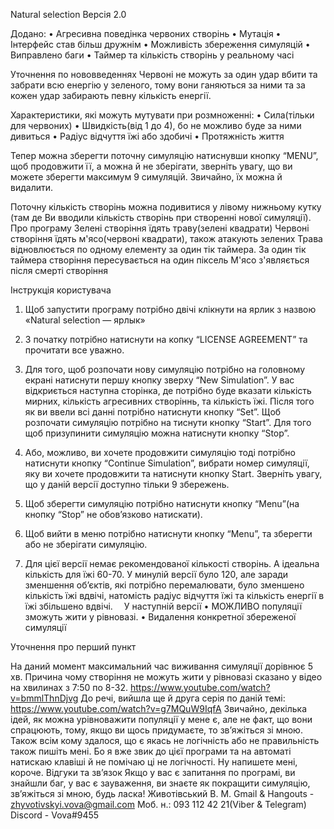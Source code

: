  
Natural selection
Версія 2.0

Додано:
•	Агресивна поведінка червоних створінь
•	Мутація 
•	Інтерфейс став більш дружнім
•	Можливість збереження симуляцій
•	Виправлено баги
•	Таймер та кількість створінь у реальному часі

Уточнення по нововведеннях
Червоні не можуть за один удар вбити та забрати всю енергію у зеленого, тому вони ганяються за ними та за кожен удар забирають певну кількість енергії.

Характеристики, які можуть мутувати при розмноженні:
•	Сила(тільки для червоних)
•	Швидкість(від 1 до 4), бо не можливо буде за ними дивиться
•	Радіус відчуття їжі або здобичі
•	Протяжність життя

Тепер можна зберегти поточну симуляцію натиснувши кнопку “MENU”, щоб продовжити її, а можна й не зберігати, зверніть увагу, що ви можете зберегти максимум 9 симуляцій. Звичайно, їх можна й видалити.

Поточну кількість створінь можна подивитися у лівому нижньому кутку (там де Ви вводили кількість створінь при створенні нової симуляції). 
Про програму
Зелені створіння їдять траву(зелені квадрати)
Червоні створіння їдять м'ясо(червоні квадрати), також атакують зелених
Трава відновлюється по одному елементу за один тік таймера.
За один тік таймера створіння пересувається на один піксель
М'ясо з'являється після смерті створіння

Інструкція користувача

1)	Щоб запустити програму потрібно двічі клікнути на ярлик з назвою «Natural selection — ярлык»
2)	З початку потрібно натиснути на копку “LICENSE AGREEMENT”
та прочитати все уважно.
3)	Для того, щоб розпочати нову симуляцію потрібно на головному екрані натиснути першу кнопку зверху “New Simulation”. У вас відкриється наступна сторінка, де потрібно буде вказати кількість мирних, кількість агресивних створіннь, та кількість їжі. Після того як ви ввели всі данні потрібно натиснути кнопку “Set”. Щоб розпочати симуляцію потрібно на тиснути кнопку “Start”. Для того щоб призупинити симуляцію можна натиснути кнопку “Stop”. 
4)	Або, можливо, ви хочете продовжити симуляцію тоді потрібно натиснути кнопку “Continue Simulation”, вибрати номер симуляції, яку ви хочете продовжити та натиснути кнопку Start. Зверніть увагу, що у даній версії доступно тільки 9 збережень.
5)	Щоб зберегти симуляцію потрібно натиснути кнопку “Menu”(на кнопку “Stop” не обов’язково натискати). 
6)	Щоб вийти в меню потрібно натиснути кнопку “Menu”, та зберегти або не зберігати симуляцію.

7)	Для цієї версії немає рекомендованої кількості створінь. 
А ідеальна кількість для їжі 60-70. У минулій версії було 120, але заради зменшення об’єктів, які потрібно перемалювати, було зменшено кількість їжі вдвічі, натомість радіус відчуття їжі та кількість енергії в їжі збільшено вдвічі. 
У наступній версії
•	МОЖЛИВО популяції зможуть жити у рівновазі. 
•	Видалення конкретної збереженої симуляції

Уточнення про перший пункт

На даний момент максимальний час виживання симуляції дорівнює 5 хв.
Причина чому створіння не можуть жити у рівновазі сказано у відео на хвилинах з 7:50 по 8-32.
https://www.youtube.com/watch?v=bmmlThnDjvg
До речі, вийшла ще й друга серія по даній темі:
https://www.youtube.com/watch?v=g7MQuW9IqfA
Звичайно, декілька ідей, як можна урівноважити популяції у мене є, але не факт, що вони спрацюють, тому, якщо ви щось придумаєте, то зв’яжіться зі мною.
Також всім кому здалося, що є якась не логічність або не правильність також пишіть мені. Бо я вже звик до цієї програми та на автоматі натискаю клавіші й не помічаю ці не логічності. Ну напишете мені, короче. 
Відгуки та зв’язок
Якщо у вас є запитання по програмі, ви знайшли баг, у вас є зауваження, ви знаєте як покращити симуляцію, зв’яжіться зі мною, будь ласка!
Животівський В. М.
Gmail & Hangouts - zhyvotivskyi.vova@gmail.com
Моб. н.: 093 112 42 21(Viber & Telegram)
Discord - Vova#9455
